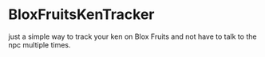 # BloxFruitsKenTracker
just a simple way to track your ken on Blox Fruits and not have to talk to the npc multiple times.
